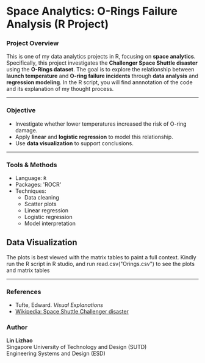 # Space Analytics: O-Rings Failure Analysis (R Project)

### Project Overview

This is one of my data analytics projects in R, focusing on **space analytics**.  
Specifically, this project investigates the **Challenger Space Shuttle disaster** using the **O-Rings dataset**. The goal is to explore the relationship between **launch temperature** and **O-ring failure incidents** through **data analysis** and **regression modeling**.
In the R script, you will find annnotation of the code and its explanation of my thought process.

---

###  Objective

- Investigate whether lower temperatures increased the risk of O-ring damage.
- Apply **linear** and **logistic regression** to model this relationship.
- Use **data visualization** to support conclusions.

---

### Tools & Methods

- Language: `R`
- Packages: 'ROCR'
- Techniques:
  - Data cleaning 
  - Scatter plots
  - Linear regression
  - Logistic regression
  - Model interpretation

## Data Visualization
The plots is best viewed with the matrix tables to paint a full context.
Kindly run the R script in R studio, and run read.csv("Orings.csv") to see the plots and matrix tables

---

### References

- Tufte, Edward. *Visual Explanations*
- [Wikipedia: Space Shuttle Challenger disaster](https://en.wikipedia.org/wiki/Space_Shuttle_Challenger_disaster)

### Author

**Lin Lizhao**  
Singapore University of Technology and Design (SUTD)  
Engineering Systems and Design (ESD)
